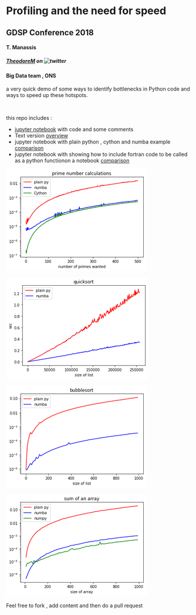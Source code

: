 # Profiling and the need for speed

## GDSP Conference 2018

#### T. Manassis    
##### [_TheodoreM_](https://twitter.com/_TheodoreM_) on ![twitter](http://www.islandcarcentre.co.uk/wp-content/uploads/2016/03/t_small-a.png "twitter")

#### Big Data team , ONS

a very quick demo of some ways to identify bottlenecks in Python code and ways to speed up these hotspots.



<br>



this repo includes :

* [jupyter notebook](https://github.com/ONSBigData/GDSP18_ProfilingOptimizingPyDemo/blob/master/01-profiling.ipynb) with code and some comments
* Text version [overview](https://github.com/ONSBigData/GDSP18_ProfilingOptimizingPyDemo/blob/master/00-TLDR.md)
* jupyter notebook with plain python , cython and numba example [comparison](https://github.com/ONSBigData/GDSP18_ProfilingOptimizingPyDemo/blob/master/03-Cython_examples.ipynb)
* jupyter notebook with showing how to include fortran code to be called as a python functionon a notebook [comparison](https://github.com/ONSBigData/GDSP18_ProfilingOptimizingPyDemo/blob/master/04-fortran_in_python.ipynb)

![plot](plain-numba-cython1.png "plot")

![plot](quicksortpynumba.png "plot")

![plot](bubblepynumba.png "plot")


![plot](arraysum.png "plot")

Feel free to fork , add content and then do a pull request





